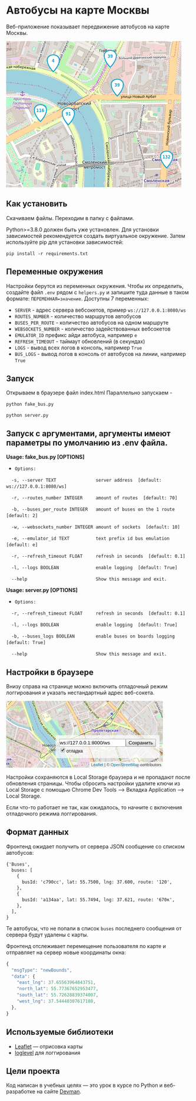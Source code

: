 # Автобусы на карте Москвы

Веб-приложение показывает передвижение автобусов на карте Москвы.

<img src="screenshots/buses.gif">

## Как установить

Скачиваем файлы. Переходим в папку с файлами.

Python>=3.8.0 должен быть уже установлен. Для установки зависимостей рекомендуется создать виртуальное окружение. Затем используйте pip для установки зависимостей:

```
pip install -r requirements.txt
```

## Переменные окружения

Настройки берутся из переменных окружения. Чтобы их определить, создайте файл `.env` рядом с `helpers.py` и запишите туда данные в таком формате: `ПЕРЕМЕННАЯ=значение`.
Доступны 7 переменных:

- `SERVER` - адрес сервера вебсокетов, пример `ws://127.0.0.1:8080/ws`
- `ROUTES_NUMBER` - количество маршрутов автобусов
- `BUSES_PER_ROUTE` - количество автобусов на одном маршруте
- `WEBSOCKETS_NUMBER` - количество задействованных вебсокетов
- `EMULATOR_ID` префикс айди автобуса, например `е`
- `REFRESH_TIMEOUT` - таймаут обновлений (в секундах)
- `LOGS` - вывод всех логов в консоль, например `True`
- `BUS_LOGS` - вывод логов в консоль от автобусов на линии, например `True`


## Запуск

Открываем в браузере файл index.html
Параллельно запускаем -

```
python fake_bus.py
```
```
python server.py
```

## Запуск с аргументами, аргументы имеют параметры по умолчанию из .env файла.

**Usage: fake_bus.py [OPTIONS]**

- `Options:`

`  -s, --server TEXT               server address  [default: ws://127.0.0.1:8080/ws]`

`  -r, --routes_number INTEGER     amount of routes  [default: 70]`

`  -b, --buses_per_route INTEGER   amount of buses on the 1 route  [default: 2]`

`  -w, --websockets_number INTEGER amount of sockets  [default: 10]`

`  -e, --emulator_id TEXT          text prefix id bus emulation  [default: e]`

`  -r, --refresh_timeout FLOAT     refresh in seconds  [default: 0.1]`

`  -l, --logs BOOLEAN              enable logging  [default: True]`

`  --help                          Show this message and exit.`


**Usage: server.py [OPTIONS]**

- `Options:`

`  -r, --refresh_timeout FLOAT     refresh in seconds  [default: 0.1]`

`  -l, --logs BOOLEAN              enable logging  [default: True]`

`  -b, --buses_logs BOOLEAN        enable buses on boards logging  [default: True]`

`  --help                          Show this message and exit.`


## Настройки в браузере

Внизу справа на странице можно включить отладочный режим логгирования и указать нестандартный адрес веб-сокета.

<img src="screenshots/settings.png">

Настройки сохраняются в Local Storage браузера и не пропадают после обновления страницы. Чтобы сбросить настройки удалите ключи из Local Storage с помощью Chrome Dev Tools —> Вкладка Application —> Local Storage.

Если что-то работает не так, как ожидалось, то начните с включения отладочного режима логгирования.


## Формат данных

Фронтенд ожидает получить от сервера JSON сообщение со списком автобусов:

```JS
{'Buses',
  buses: [
    {
      busId: 'c790сс', lat: 55.7500, lng: 37.600, route: '120',
    },
    {
      busId: 'a134aa', lat: 55.7494, lng: 37.621, route: '670к',
    },
  ],
}
```

Те автобусы, что не попали в список `buses` последнего сообщения от сервера будут удалены с карты.

Фронтенд отслеживает перемещение пользователя по карте и отправляет на сервер новые координаты окна:

```js
{
  "msgType": "newBounds",
  "data": {
    "east_lng": 37.65563964843751,
    "north_lat": 55.77367652953477,
    "south_lat": 55.72628839374007,
    "west_lng": 37.54440307617188,
  },
}
```



## Используемые библиотеки

- [Leaflet](https://leafletjs.com/) — отрисовка карты
- [loglevel](https://www.npmjs.com/package/loglevel) для логгирования


## Цели проекта

Код написан в учебных целях — это урок в курсе по Python и веб-разработке на сайте [Devman](https://dvmn.org).
